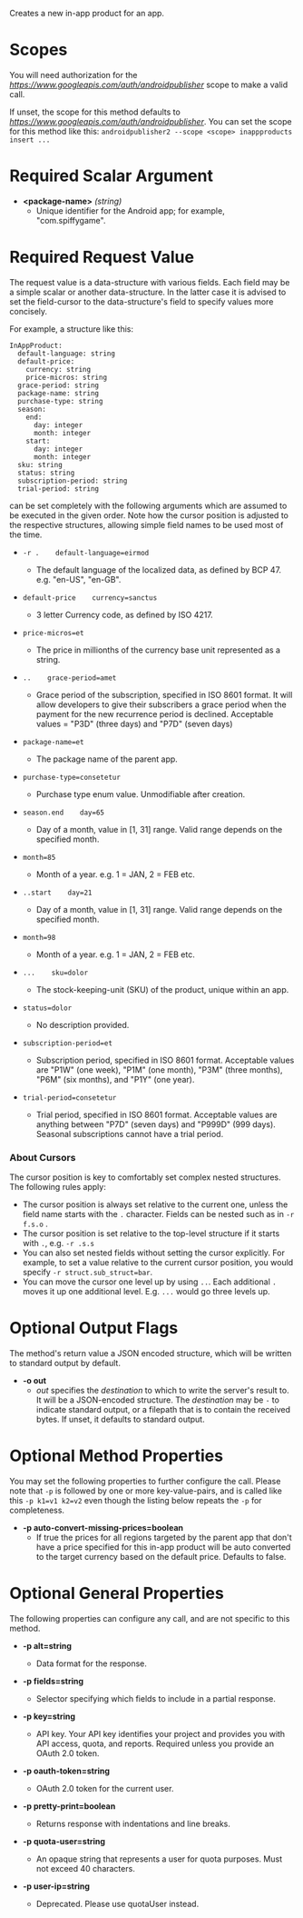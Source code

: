 Creates a new in-app product for an app.
# Scopes

You will need authorization for the *https://www.googleapis.com/auth/androidpublisher* scope to make a valid call.

If unset, the scope for this method defaults to *https://www.googleapis.com/auth/androidpublisher*.
You can set the scope for this method like this: `androidpublisher2 --scope <scope> inappproducts insert ...`
# Required Scalar Argument
* **&lt;package-name&gt;** *(string)*
    - Unique identifier for the Android app; for example, &#34;com.spiffygame&#34;.
# Required Request Value

The request value is a data-structure with various fields. Each field may be a simple scalar or another data-structure.
In the latter case it is advised to set the field-cursor to the data-structure's field to specify values more concisely.

For example, a structure like this:
```
InAppProduct:
  default-language: string
  default-price:
    currency: string
    price-micros: string
  grace-period: string
  package-name: string
  purchase-type: string
  season:
    end:
      day: integer
      month: integer
    start:
      day: integer
      month: integer
  sku: string
  status: string
  subscription-period: string
  trial-period: string

```

can be set completely with the following arguments which are assumed to be executed in the given order. Note how the cursor position is adjusted to the respective structures, allowing simple field names to be used most of the time.

* `-r .    default-language=eirmod`
    - The default language of the localized data, as defined by BCP 47. e.g. &#34;en-US&#34;, &#34;en-GB&#34;.
* `default-price    currency=sanctus`
    - 3 letter Currency code, as defined by ISO 4217.
* `price-micros=et`
    - The price in millionths of the currency base unit represented as a string.

* `..    grace-period=amet`
    - Grace period of the subscription, specified in ISO 8601 format. It will allow developers to give their subscribers a grace period when the payment for the new recurrence period is declined. Acceptable values = &#34;P3D&#34; (three days) and &#34;P7D&#34; (seven days)
* `package-name=et`
    - The package name of the parent app.
* `purchase-type=consetetur`
    - Purchase type enum value. Unmodifiable after creation.
* `season.end    day=65`
    - Day of a month, value in [1, 31] range. Valid range depends on the specified month.
* `month=85`
    - Month of a year. e.g. 1 = JAN, 2 = FEB etc.

* `..start    day=21`
    - Day of a month, value in [1, 31] range. Valid range depends on the specified month.
* `month=98`
    - Month of a year. e.g. 1 = JAN, 2 = FEB etc.


* `...    sku=dolor`
    - The stock-keeping-unit (SKU) of the product, unique within an app.
* `status=dolor`
    - No description provided.
* `subscription-period=et`
    - Subscription period, specified in ISO 8601 format. Acceptable values are &#34;P1W&#34; (one week), &#34;P1M&#34; (one month), &#34;P3M&#34; (three months), &#34;P6M&#34; (six months), and &#34;P1Y&#34; (one year).
* `trial-period=consetetur`
    - Trial period, specified in ISO 8601 format. Acceptable values are anything between &#34;P7D&#34; (seven days) and &#34;P999D&#34; (999 days). Seasonal subscriptions cannot have a trial period.


### About Cursors

The cursor position is key to comfortably set complex nested structures. The following rules apply:

* The cursor position is always set relative to the current one, unless the field name starts with the `.` character. Fields can be nested such as in `-r f.s.o` .
* The cursor position is set relative to the top-level structure if it starts with `.`, e.g. `-r .s.s`
* You can also set nested fields without setting the cursor explicitly. For example, to set a value relative to the current cursor position, you would specify `-r struct.sub_struct=bar`.
* You can move the cursor one level up by using `..`. Each additional `.` moves it up one additional level. E.g. `...` would go three levels up.


# Optional Output Flags

The method's return value a JSON encoded structure, which will be written to standard output by default.

* **-o out**
    - *out* specifies the *destination* to which to write the server's result to.
      It will be a JSON-encoded structure.
      The *destination* may be `-` to indicate standard output, or a filepath that is to contain the received bytes.
      If unset, it defaults to standard output.
# Optional Method Properties

You may set the following properties to further configure the call. Please note that `-p` is followed by one 
or more key-value-pairs, and is called like this `-p k1=v1 k2=v2` even though the listing below repeats the
`-p` for completeness.

* **-p auto-convert-missing-prices=boolean**
    - If true the prices for all regions targeted by the parent app that don&#39;t have a price specified for this in-app product will be auto converted to the target currency based on the default price. Defaults to false.

# Optional General Properties

The following properties can configure any call, and are not specific to this method.

* **-p alt=string**
    - Data format for the response.

* **-p fields=string**
    - Selector specifying which fields to include in a partial response.

* **-p key=string**
    - API key. Your API key identifies your project and provides you with API access, quota, and reports. Required unless you provide an OAuth 2.0 token.

* **-p oauth-token=string**
    - OAuth 2.0 token for the current user.

* **-p pretty-print=boolean**
    - Returns response with indentations and line breaks.

* **-p quota-user=string**
    - An opaque string that represents a user for quota purposes. Must not exceed 40 characters.

* **-p user-ip=string**
    - Deprecated. Please use quotaUser instead.

